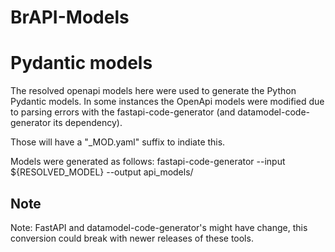 # BrAPI-Models

# Pydantic models

The resolved openapi models here were used to generate the Python Pydantic models.
In some instances the OpenApi models were modified due to parsing errors with the fastapi-code-generator (and datamodel-code-generator its dependency).

Those will have a "_MOD.yaml" suffix to indiate this.

Models were generated as follows:
fastapi-code-generator --input ${RESOLVED_MODEL} --output api_models/

## Note
Note: FastAPI and datamodel-code-generator's might have change, this conversion could break with newer releases of these tools. 
